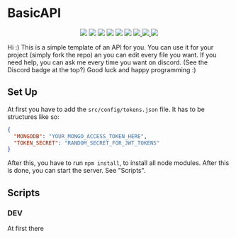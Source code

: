 # BasicAPI

<p align="center">
  <img src="https://img.shields.io/github/license/minomy13/basic-api">
  <img src="https://img.shields.io/github/last-commit/minomy13/basic-api">
  <img src="https://img.shields.io/tokei/lines/github/minomy13/basic-api">
  <img src="https://img.shields.io/github/languages/code-size/minomy13/basic-api">
  <img src="https://img.shields.io/github/languages/top/minomy13/basic-api">
  <img src="https://img.shields.io/github/workflow/status/minomy13/basic-api/Build">
  <a href="https://codecov.io/gh/minomy13/basic-api">
    <img src="https://codecov.io/gh/minomy13/basic-api/branch/main/graph/badge.svg?token=53DVKG7OMY"/>
  </a>
  <a href="https://www.codacy.com/gh/minomy13/basic-api/dashboard?utm_source=github.com&amp;utm_medium=referral&amp;utm_content=minomy13/basic-api&amp;utm_campaign=Badge_Grade">
    <img src="https://app.codacy.com/project/badge/Grade/2815c8618d154ac38fce90cbc9c21a26"/>
  </a>
  <a href="https://discord.gg/zwEaZTn">
    <img src="https://img.shields.io/discord/706603856007790612?label=discord"/>
  </a>
</p>
Hi :) This is a simple template of an API for you. You can use it for your project (simply fork the repo) an you can edit every file you want. If you need help, you can ask me every time you want on discord. (See the Discord badge at the top?) Good luck and happy programming :)

## Set Up

At first you have to add the `src/config/tokens.json` file. It has to be structures like so:

```json
{
  "MONGODB": "YOUR_MONGO_ACCESS_TOKEN_HERE",
  "TOKEN_SECRET": "RANDOM_SECRET_FOR_JWT_TOKENS"
}
```

After this, you have to run `npm install`, to install all node modules. After this is done, you can start the server. See "Scripts".

## Scripts

### DEV

At first there
